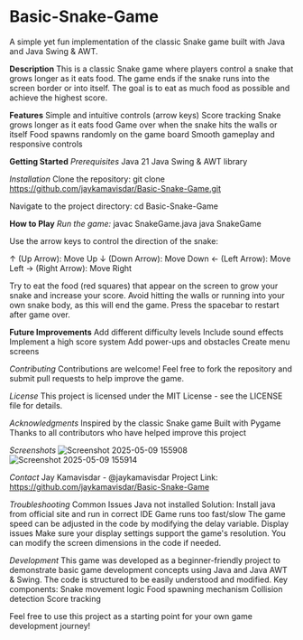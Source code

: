 # Basic-Snake-Game
A simple yet fun implementation of the classic Snake game built with Java and Java Swing & AWT.


**Description**
This is a classic Snake game where players control a snake that grows longer as it eats food. The game ends if the snake runs into the screen border or into itself. The goal is to eat as much food as possible and achieve the highest score.


**Features**
Simple and intuitive controls (arrow keys)
Score tracking
Snake grows longer as it eats food
Game over when the snake hits the walls or itself
Food spawns randomly on the game board
Smooth gameplay and responsive controls


**Getting Started**
_Prerequisites_
Java 21
Java Swing & AWT library

_Installation_
Clone the repository:
git clone https://github.com/jaykamavisdar/Basic-Snake-Game.git

Navigate to the project directory:
cd Basic-Snake-Game


**How to Play**
_Run the game:_
javac SnakeGame.java
java SnakeGame

Use the arrow keys to control the direction of the snake:

↑ (Up Arrow): Move Up
↓ (Down Arrow): Move Down
← (Left Arrow): Move Left
→ (Right Arrow): Move Right

Try to eat the food (red squares) that appear on the screen to grow your snake and increase your score.
Avoid hitting the walls or running into your own snake body, as this will end the game.
Press the spacebar to restart after game over.


**Future Improvements**
Add different difficulty levels
Include sound effects
Implement a high score system
Add power-ups and obstacles
Create menu screens


_Contributing_
Contributions are welcome! Feel free to fork the repository and submit pull requests to help improve the game.

_License_
This project is licensed under the MIT License - see the LICENSE file for details.

_Acknowledgments_
Inspired by the classic Snake game
Built with Pygame
Thanks to all contributors who have helped improve this project

_Screenshots_
![Screenshot 2025-05-09 155908](https://github.com/user-attachments/assets/bf2f804d-3ca2-4925-a254-f18567205c96)
![Screenshot 2025-05-09 155914](https://github.com/user-attachments/assets/275e3c35-e745-46b4-bbd7-8a4a34c17921)

_Contact_
Jay Kamavisdar - @jaykamavisdar
Project Link: https://github.com/jaykamavisdar/Basic-Snake-Game

_Troubleshooting_
Common Issues
Java not installed
Solution: Install java from official site and run in correct IDE
Game runs too fast/slow
The game speed can be adjusted in the code by modifying the delay variable.
Display issues
Make sure your display settings support the game's resolution. You can modify the screen dimensions in the code if needed.

_Development_
This game was developed as a beginner-friendly project to demonstrate basic game development concepts using Java and Java AWT & Swing. The code is structured to be easily understood and modified.
Key components:
Snake movement logic
Food spawning mechanism
Collision detection
Score tracking

Feel free to use this project as a starting point for your own game development journey!
